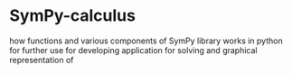 # SymPy-calculus
how functions and various components of SymPy library works in python for further use for developing application for solving and graphical representation of 
